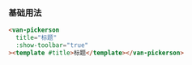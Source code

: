 ### 基础用法

```html
<van-pickerson
  title="标题"
  :show-toolbar="true"
><template #title>标题</template></van-pickerson>
```
